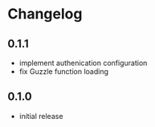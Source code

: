 # Changelog

## 0.1.1
- implement authenication configuration
- fix Guzzle function loading

## 0.1.0
- initial release
